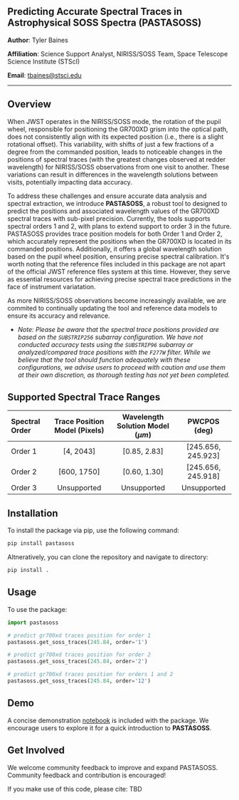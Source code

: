 ## **Predicting Accurate Spectral Traces in Astrophysical SOSS Spectra** (PASTASOSS)

**Author**: Tyler Baines

**Affiliation**: Science Support Analyst, NIRISS/SOSS Team, Space Telescope Science Institute (STScI)

**Email**: tbaines@stsci.edu

----

## Overview

When JWST operates in the NIRISS/SOSS mode, the rotation of the pupil wheel, responsible for positioning the GR700XD grism into the optical path, does not consistently align with its expected position (i.e., there is a slight rotational offset). This variability, with shifts of just a few fractions of a degree from the commanded position, leads to noticeable changes in the positions of spectral traces (with the greatest changes observed at redder wavelength) for NIRISS/SOSS observations from one visit to another. These variations can result in differences in the wavelength solutions between visits, potentially impacting data accuracy. 

To address these challenges and ensure accurate data analysis and spectral extraction, we introduce **PASTASOSS**, a robust tool to designed to predict the positions and associated wavelength values of the GR700XD spectral traces with sub-pixel precision. Currently, the tools supports spectral orders 1 and 2, with plans to extend support to order 3 in the future. PASTASOSS provides trace position models for both Order 1 and Order 2, which accurately represent the positions when the GR700XD is located in its commanded positions. Additionally, it offers a global wavelength solution based on the pupil wheel position, ensuring precise spectral calibration. It's worth noting that the reference files included in this package are not apart of the official JWST reference files system at this time. However, they serve as essential resources for achieving precise spectral trace predictions in the face of instrument variatation. 

As more NIRISS/SOSS observations become increasingly available, we are commited to continually updating the tool and reference data models to ensure its accuracy and relevance. 

* *Note: Please be aware that the spectral trace positions provided are based on the `SUBSTRIP256` subarray configuration. We have not conducted accuracy tests using the `SUBSTRIP96` subarray or analyzed/compared trace positions with the `F277W` filter. While we believe that the tool should function adequately with these configurations, we advise users to proceed with caution and use them at their own discretion, as thorough testing has not yet been completed.* 

## Supported Spectral Trace Ranges

| Spectral Order | Trace Position Model (Pixels)  | Wavelength Solution Model ($\mu m$)| PWCPOS (deg)      | 
| :------------- | :----------------------------: | :--------------------------------: | :----------:      |
| Order 1        | [4, 2043]                      | [0.85, 2.83]                       | [245.656, 245.923]|
| Order 2       | [600, 1750]                    | [0.60, 1.30]                       | [245.656, 245.918]|
| Order 3        | Unsupported                    | Unsupported                        | Unsupported       |

## Installation

To install the package via pip, use the following command:

```bash
pip install pastasoss
```

Altneratively, you can clone the repository and navigate to directory:

```bash
pip install .
```

## Usage

To use the package:

```python
import pastasoss

# predict gr700xd traces position for order 1
pastasoss.get_soss_traces(245.84, order='1')

# predict gr700xd traces position for order 2
pastasoss.get_soss_traces(245.84, order='2')

# predict gr700xd traces position for orders 1 and 2
pastasoss.get_soss_traces(245.84, order='12')
```

## Demo

A concise demonstration [notebook](https://github.com/tbainesUA/pastasoss/blob/develop/notebooks/pastasoss_demo.ipynb) is included with the package. We encourage users to explore it for a quick introduction to **PASTASOSS**. 


## Get Involved

We welcome community feedback to improve and expand PASTASOSS. 
Community feedback  and contribution is encouraged! 


If you make use of this code, please cite: TBD